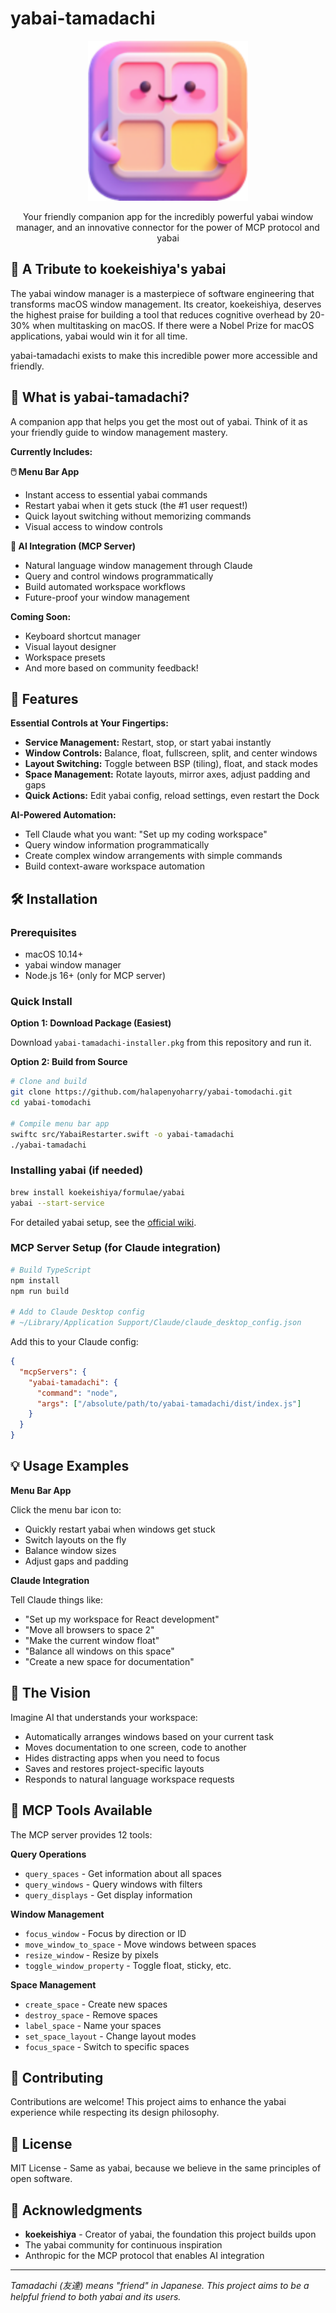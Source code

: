 # yabai-tamadachi

<p align="center">
  <img src="assets/installer-welcome-message.rtfd/icon_128x128.png" width="256" height="256" alt="yabai-tamadachi icon">
</p>

<p align="center">Your friendly companion app for the incredibly powerful yabai window manager, and an innovative connector for the power of MCP protocol and yabai</p>

## 🙏 A Tribute to koekeishiya's yabai

The yabai window manager is a masterpiece of software engineering that transforms macOS window management. Its creator, koekeishiya, deserves the highest praise for building a tool that reduces cognitive overhead by 20-30% when multitasking on macOS. If there were a Nobel Prize for macOS applications, yabai would win it for all time.

yabai-tamadachi exists to make this incredible power more accessible and friendly.

## 🎯 What is yabai-tamadachi?

A companion app that helps you get the most out of yabai. Think of it as your friendly guide to window management mastery.

**Currently Includes:**

**🖱️ Menu Bar App**
- Instant access to essential yabai commands
- Restart yabai when it gets stuck (the #1 user request!)
- Quick layout switching without memorizing commands
- Visual access to window controls

**🤖 AI Integration (MCP Server)**
- Natural language window management through Claude
- Query and control windows programmatically
- Build automated workspace workflows
- Future-proof your window management

**Coming Soon:**
- Keyboard shortcut manager
- Visual layout designer
- Workspace presets
- And more based on community feedback!

## 🚀 Features

**Essential Controls at Your Fingertips:**
- **Service Management:** Restart, stop, or start yabai instantly
- **Window Controls:** Balance, float, fullscreen, split, and center windows
- **Layout Switching:** Toggle between BSP (tiling), float, and stack modes
- **Space Management:** Rotate layouts, mirror axes, adjust padding and gaps
- **Quick Actions:** Edit yabai config, reload settings, even restart the Dock

**AI-Powered Automation:**
- Tell Claude what you want: "Set up my coding workspace"
- Query window information programmatically
- Create complex window arrangements with simple commands
- Build context-aware workspace automation

## 🛠 Installation

### Prerequisites
- macOS 10.14+
- yabai window manager
- Node.js 16+ (only for MCP server)

### Quick Install

**Option 1: Download Package (Easiest)**

Download `yabai-tamadachi-installer.pkg` from this repository and run it.

**Option 2: Build from Source**

```bash
# Clone and build
git clone https://github.com/halapenyoharry/yabai-tomodachi.git
cd yabai-tomodachi

# Compile menu bar app
swiftc src/YabaiRestarter.swift -o yabai-tamadachi
./yabai-tamadachi
```

### Installing yabai (if needed)

```bash
brew install koekeishiya/formulae/yabai
yabai --start-service
```

For detailed yabai setup, see the [official wiki](https://github.com/koekeishiya/yabai/wiki).

### MCP Server Setup (for Claude integration)

```bash
# Build TypeScript
npm install
npm run build

# Add to Claude Desktop config
# ~/Library/Application Support/Claude/claude_desktop_config.json
```

Add this to your Claude config:
```json
{
  "mcpServers": {
    "yabai-tamadachi": {
      "command": "node",
      "args": ["/absolute/path/to/yabai-tamadachi/dist/index.js"]
    }
  }
}
```

## 💡 Usage Examples

**Menu Bar App**

Click the menu bar icon to:
- Quickly restart yabai when windows get stuck
- Switch layouts on the fly
- Balance window sizes
- Adjust gaps and padding

**Claude Integration**

Tell Claude things like:
- "Set up my workspace for React development"
- "Move all browsers to space 2"
- "Make the current window float"
- "Balance all windows on this space"
- "Create a new space for documentation"

## 🎨 The Vision

Imagine AI that understands your workspace:
- Automatically arranges windows based on your current task
- Moves documentation to one screen, code to another
- Hides distracting apps when you need to focus
- Saves and restores project-specific layouts
- Responds to natural language workspace requests

## 📝 MCP Tools Available

The MCP server provides 12 tools:

**Query Operations**
- `query_spaces` - Get information about all spaces
- `query_windows` - Query windows with filters
- `query_displays` - Get display information

**Window Management**
- `focus_window` - Focus by direction or ID
- `move_window_to_space` - Move windows between spaces
- `resize_window` - Resize by pixels
- `toggle_window_property` - Toggle float, sticky, etc.

**Space Management**
- `create_space` - Create new spaces
- `destroy_space` - Remove spaces
- `label_space` - Name your spaces
- `set_space_layout` - Change layout modes
- `focus_space` - Switch to specific spaces

## 🤝 Contributing

Contributions are welcome! This project aims to enhance the yabai experience while respecting its design philosophy.

## 📄 License

MIT License - Same as yabai, because we believe in the same principles of open software.

## 🙏 Acknowledgments

- **koekeishiya** - Creator of yabai, the foundation this project builds upon
- The yabai community for continuous inspiration
- Anthropic for the MCP protocol that enables AI integration

---

*Tamadachi (友達) means "friend" in Japanese. This project aims to be a helpful friend to both yabai and its users.*
